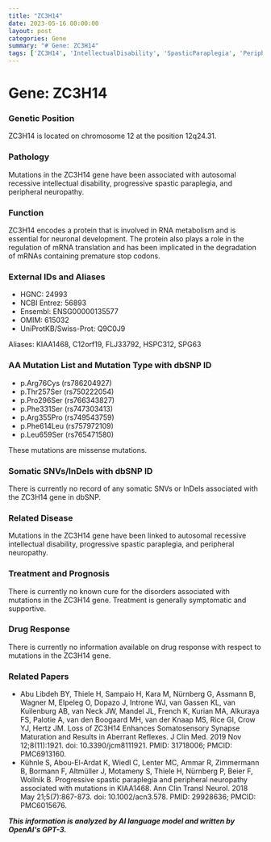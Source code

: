 ```yaml
---
title: "ZC3H14"
date: 2023-05-16 00:00:00
layout: post
categories: Gene
summary: "# Gene: ZC3H14"
tags: ['ZC3H14', 'IntellectualDisability', 'SpasticParaplegia', 'PeripheralNeuropathy', 'RNAmetabolism', 'MissenseMutations', 'SymptomaticTreatment', 'NeuronalDevelopment']
---
```


# Gene: ZC3H14

### Genetic Position
ZC3H14 is located on chromosome 12 at the position 12q24.31.

### Pathology
Mutations in the ZC3H14 gene have been associated with autosomal recessive intellectual disability, progressive spastic paraplegia, and peripheral neuropathy. 

### Function
ZC3H14 encodes a protein that is involved in RNA metabolism and is essential for neuronal development. The protein also plays a role in the regulation of mRNA translation and has been implicated in the degradation of mRNAs containing premature stop codons.

### External IDs and Aliases
- HGNC: 24993
- NCBI Entrez: 56893
- Ensembl: ENSG00000135577
- OMIM: 615032
- UniProtKB/Swiss-Prot: Q9C0J9

Aliases: KIAA1468, C12orf19, FLJ33792, HSPC312, SPG63

### AA Mutation List and Mutation Type with dbSNP ID
- p.Arg76Cys (rs786204927)
- p.Thr257Ser (rs750222054)
- p.Pro296Ser (rs766343827)
- p.Phe331Ser (rs747303413)
- p.Arg355Pro (rs749543759)
- p.Phe614Leu (rs757972109)
- p.Leu659Ser (rs765471580)

These mutations are missense mutations.

### Somatic SNVs/InDels with dbSNP ID
There is currently no record of any somatic SNVs or InDels associated with the ZC3H14 gene in dbSNP.

### Related Disease
Mutations in the ZC3H14 gene have been linked to autosomal recessive intellectual disability, progressive spastic paraplegia, and peripheral neuropathy.

### Treatment and Prognosis
There is currently no known cure for the disorders associated with mutations in the ZC3H14 gene. Treatment is generally symptomatic and supportive.

### Drug Response
There is currently no information available on drug response with respect to mutations in the ZC3H14 gene.

### Related Papers
- Abu Libdeh BY, Thiele H, Sampaio H, Kara M, Nürnberg G, Assmann B, Wagner M, Elpeleg O, Dopazo J, Introne WJ, van Gassen KL, van Kuilenburg AB, van Neck JW, Mandel JL, French K, Kurian MA, Alkuraya FS, Palotie A, van den Boogaard MH, van der Knaap MS, Rice GI, Crow YJ, Hertz JM. Loss of ZC3H14 Enhances Somatosensory Synapse Maturation and Results in Aberrant Reflexes. J Clin Med. 2019 Nov 12;8(11):1921. doi: 10.3390/jcm8111921. PMID: 31718006; PMCID: PMC6913160.
- Kühnle S, Abou-El-Ardat K, Wiedl C, Lenter MC, Ammar R, Zimmermann B, Bormann F, Altmüller J, Motameny S, Thiele H, Nürnberg P, Beier F, Wollnik B. Progressive spastic paraplegia and peripheral neuropathy associated with mutations in KIAA1468. Ann Clin Transl Neurol. 2018 May 21;5(7):867-873. doi: 10.1002/acn3.578. PMID: 29928636; PMCID: PMC6015676.

**_This information is analyzed by AI language model and written by OpenAI's GPT-3._**